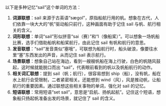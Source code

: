 以下是多种记忆“sail”这个单词的方法：
1. **词源联想**：sail 来源于古英语“sægol”，原指船航行用的帆。想象在古代，人们依靠一块大大的“帆”驱动船只前行，这种画面有助于记住 sail 与帆、航行相关的含义。
2. **词形联想**：单词“sail”形似拼音“sai（赛）”和“l（像船桨）”。可以想象一场帆船比赛，选手们借助船帆和船桨航行，由此记住 sail 有帆和航行的意思。
3. **发音联想**：“sail”发音类似“塞哦”，可联想为船航行时，船头破浪，像要往水里“塞”东西发出的声音，从而记住 sail 表示航行。
4. **场景联想**：想象自己站在海边，看到一艘艘帆船在海上行驶，白色的帆随风鼓起，这时候就能脱口而出 “sail”，代表眼前看到的帆以及帆船航行的动作。
5. **相关词汇联想**：提到 sail（帆；航行），很容易想到 ship（船），没有帆，船在水上航行会受限制，二者紧密相关。还能想到 wind（风），风是推动帆，让船航行的重要因素。通过联想这些相关事物的单词，强化对 sail 的记忆。
6. **短语联想**：常用短语“set sail”，意思是“启航、扬帆起航”。记住这个短语，想象船只扬起帆准备出发的场景，就记住了 sail 的含义。 